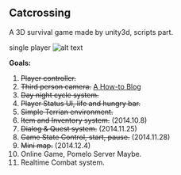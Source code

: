 Catcrossing
---------------

A 3D survival game made by unity3d, scripts part.

single player
![alt text](http://106.186.28.188/wordpress/wp-content/uploads/2014/12/屏幕快照-2014-12-04-20.28.38.png)

**Goals:**

1. ~~Player controller.~~
2. ~~Third person camera.~~
[A How-to Blog](http://catcrossing.net/wordpress/?p=175)
3. ~~Day night cycle system.~~
4. ~~Player Status UI, life and hungry bar.~~
5. ~~Simple Terrian environment.~~
6. ~~Item and Inventory system.~~ (2014.10.8)
7. ~~Dialog & Quest system.~~ (2014.11.25)
8. ~~Game State Control, start, pause.~~ (2014.11.28)
9. ~~Mini map.~~ (2014.12.4)
10. Online Game, Pomelo Server Maybe.
11. Realtime Combat system.
